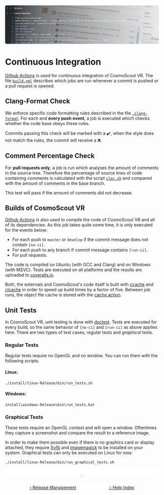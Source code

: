 <!-- 
SPDX-FileCopyrightText: German Aerospace Center (DLR) <cosmoscout@dlr.de>
SPDX-License-Identifier: CC-BY-4.0
 -->
 
<p align="center"> 
  <img src ="img/banner-ci.jpg" />
</p>

# Continuous Integration

[Github Actions](https://github.com/cosmoscout/cosmoscout-vr/actions) is used for continuous integration of CosmoScout VR.
The file [`build.yml`](../.github/workflows/build.yml) describes which jobs are run whenever a commit is pushed or a pull request is opened.

## Clang-Format Check
We enforce specific code formatting rules described in the file [`.clang-format`](../.clang-format).
For each and **every push event**, a job is executed which checks whether the code base obeys these rules.

Commits passing this check will be marked with a :heavy_check_mark:, when the style does not match the rules, the commit will receive a :x:.

## Comment Percentage Check
For **pull requests only**, a job is run which analyses the amount of comments in the source tree.
Therefore the percentage of source lines of code containing comments is calculated with the script [`cloc.sh`](../cloc.sh) and compared with the amount of comments in the base branch.

This test will pass if the amount of comments did not decrease.

## Builds of CosmoScout VR
[Github Actions](https://github.com/cosmoscout/cosmoscout-vr/actions) is also used to compile the code of CosmoScout VR and all of its dependencies.
As this job takes quite some time, it is only executed for the events below:
  * For each push to `master` or `develop` if the commit message does not contain `[no-ci]`.
  * For each push to any branch if commit message contains `[run-ci]`.
  * For pull requests.

The code is compiled on Ubuntu (with GCC and Clang) and on Windows (with MSVC).
Tests are executed on all platforms and the results are uploaded to [coveralls.io](https://coveralls.io/github/cosmoscout/cosmoscout-vr).

Both, the externals and CosmoScout's code itself is built with [ccache](https://ccache.dev/) and [clcache](https://github.com/frerich/clcache) in order to speed up build times by a factor of five.
Between job runs, the object file cache is stored with the [cache action](https://github.com/actions/cache).

## Unit Tests

In CosmoScout VR, unit testing is done with [doctest](https://github.com/onqtam/doctest).
Tests are executed for every build, so the same behavior of `[no-ci]` and `[run-ci]` as above applies here.
There are two types of test cases, _regular_ tests and _graphical_ tests.

### Regular Tests

Regular tests require no OpenGL and no window.
You can run them with the following scripts.

#### Linux:

```shell
./install/linux-Release/bin/run_tests.sh
```

#### Windows:
```batch
install\windows-Release\bin\run_tests.bat
```

### Graphical Tests

These tests require an OpenGL context and will open a window.
Oftentimes they capture a screenshot and compare the result to a reference image.

In order to make them possible even if there is no graphics card or display attached, they require [Xvfb](https://en.wikipedia.org/wiki/Xvfb) and [imagemagick](https://imagemagick.org/index.php) to be installed on your system.
Graphical tests can only be executed on Linux for now:

```shell
./install/linux-Release/bin/run_graphical_tests.sh
```

<p align="center"><img src ="img/hr.svg"/></p>

<p align="center">
  <a href="release-management.md">&lsaquo; Release Management</a>
  <img src ="img/nav-vspace.svg"/>
  <a href="README.md">&#8962; Help Index</a>
</p>

